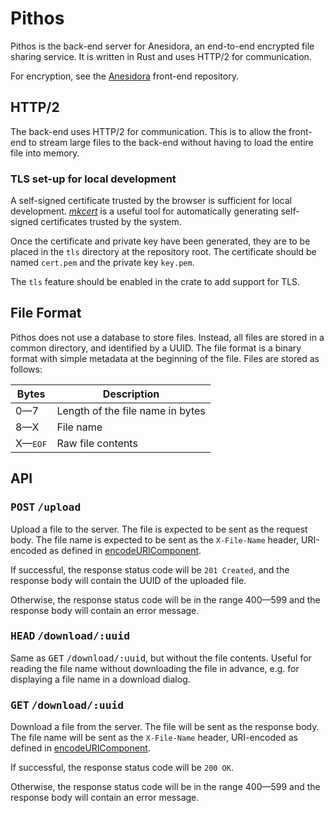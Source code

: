 # Pithos

Pithos is the back-end server for Anesidora, an end-to-end encrypted
file sharing service. It is written in Rust and uses HTTP/2 for
communication.

For encryption, see the [Anesidora](https://github.com/bluelhf/Anesidora)
front-end repository.

## HTTP/2

The back-end uses HTTP/2 for communication. This is to allow the front-end
to stream large files to the back-end without having to load the entire file
into memory.

### TLS set-up for local development

A self-signed certificate trusted by the browser is sufficient for local
development. *[mkcert](https://github.com/FiloSottile/mkcert)* is a useful
tool for automatically generating self-signed certificates trusted by the
system.

Once the certificate and private key have been generated, they are to be
placed in the `tls` directory at the repository root. The certificate
should be named `cert.pem` and the private key `key.pem`.

The `tls` feature should be enabled in the crate to add support for TLS.

## File Format
Pithos does not use a database to store files. Instead, all files are stored
in a common directory, and identified by a UUID. The file format is a binary
format with simple metadata at the beginning of the file. Files are stored
as follows:

| Bytes            | Description                      |
|------------------|----------------------------------|
| 0—7              | Length of the file name in bytes |
| 8—X              | File name                        |
| X—<kbd>EOF</kbd> | Raw file contents                |

## API

### <kbd>POST</kbd> <kbd>/upload</kbd>

Upload a file to the server. The file is expected to be sent as the request
body. The file name is expected to be sent as the `X-File-Name` header, URI-encoded as defined in [encodeURIComponent](https://developer.mozilla.org/en-US/docs/Web/JavaScript/Reference/Global_Objects/encodeURIComponent). 

If successful, the response status code will be `201 Created`, and the response body will contain the UUID of the uploaded file.

Otherwise, the response status code will be in the range 400—599 and the response body will contain an error message.

### <kbd>HEAD</kbd> <kbd>/download/:uuid</kbd>

Same as <kbd>GET</kbd> <kbd>/download/:uuid</kbd>, but without the file contents.
Useful for reading the file name without downloading the file in advance, e.g. for
displaying a file name in a download dialog.

### <kbd>GET</kbd> <kbd>/download/:uuid</kbd>

Download a file from the server. The file will be sent as the response body.
The file name will be sent as the `X-File-Name` header, URI-encoded as defined in [encodeURIComponent](https://developer.mozilla.org/en-US/docs/Web/JavaScript/Reference/Global_Objects/encodeURIComponent).

If successful, the response status code will be `200 OK`.

Otherwise, the response status code will be in the range 400—599 and the response body will contain an error message.
